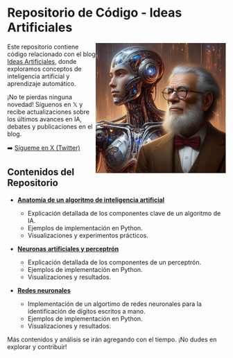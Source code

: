 # Repositorio de Código - Ideas Artificiales

<img src="RDIsaac.jpeg" alt="Descripción de la imagen" width="300" align="right">

Este repositorio contiene código relacionado con el blog [Ideas Artificiales](https://www.ideas-artificiales.es), donde exploramos conceptos de inteligencia artificial y aprendizaje automático.

¡No te pierdas ninguna novedad! Síguenos en 𝕏 y recibe actualizaciones sobre los últimos avances en IA, debates y publicaciones en el blog.

➡️ [Sígueme en X (Twitter)](https://twitter.com/intent/follow?original_referer=https%3A%2F%2Fideas-artificiales.es%2F&ref_src=twsrc%5Etfw%7Ctwcamp%5Ebuttonembed%7Ctwterm%5Efollow%7Ctwgr%5ERDOlivaw_&region=follow_link&screen_name=RDOlivaw_)

## Contenidos del Repositorio

- **[Anatomía de un algoritmo de inteligencia artificial](https://github.com/DrAnonimo/IdeasArtificiales/tree/main/Anatom%C3%ADaAlgoritmoIA)**
  - Explicación detallada de los componentes clave de un algoritmo de IA.
  - Ejemplos de implementación en Python.
  - Visualizaciones y experimentos prácticos.
 

- **[Neuronas artificiales y perceptrón](https://github.com/DrAnonimo/IdeasArtificiales/tree/neurona-artificial/NeuronasArtificialesPerceptron)**
  - Explicación detallada de los componentes de un perceptrón.
  - Ejemplos de implementación en Python.
  - Visualizaciones y resultados.

- **[Redes neuronales](https://github.com/DrAnonimo/IdeasArtificiales/tree/AgenticAI/RedesNeuronales)**
  - Implementación de un algortimo de redes neuronales para la identificación de dígitos escritos a mano.
  - Ejemplos de implementación en Python.
  - Visualizaciones y resultados.

Más contenidos y análisis se irán agregando con el tiempo. ¡No dudes en explorar y contribuir!
